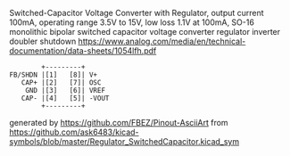 Switched-Capacitor Voltage Converter with Regulator, output current 100mA, operating range 3.5V to 15V, low loss 1.1V at 100mA, SO-16
monolithic bipolar switched capacitor voltage converter regulator inverter doubler shutdown
https://www.analog.com/media/en/technical-documentation/data-sheets/1054lfh.pdf


	        +---------+
	FB/SHDN |[1]   [8]| V+
	   CAP+ |[2]   [7]| OSC
	    GND |[3]   [6]| VREF
	   CAP- |[4]   [5]| -VOUT
	        +---------+


generated by https://github.com/FBEZ/Pinout-AsciiArt from https://github.com/ask6483/kicad-symbols/blob/master/Regulator_SwitchedCapacitor.kicad_sym